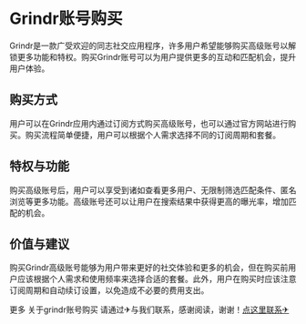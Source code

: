 # Grindr账号购买

Grindr是一款广受欢迎的同志社交应用程序，许多用户希望能够购买高级账号以解锁更多功能和特权。购买Grindr账号可以为用户提供更多的互动和匹配机会，提升用户体验。

## 购买方式
用户可以在Grindr应用内通过订阅方式购买高级账号，也可以通过官方网站进行购买。购买流程简单便捷，用户可以根据个人需求选择不同的订阅周期和套餐。

## 特权与功能
购买高级账号后，用户可以享受到诸如查看更多用户、无限制筛选匹配条件、匿名浏览等更多功能。高级账号还可以让用户在搜索结果中获得更高的曝光率，增加匹配的机会。

## 价值与建议
购买Grindr高级账号能够为用户带来更好的社交体验和更多的机会，但在购买前用户应该根据个人需求和使用频率来选择合适的套餐。此外，用户在购买时应该注意订阅周期和自动续订设置，以免造成不必要的费用支出。

更多 关于grindr账号购买 请通过✈与我们联系，感谢阅读，谢谢！[点这里联系✈](https://a.k02.cc)